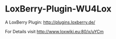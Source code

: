 # LoxBerry-Plugin-WU4Lox
A LoxBerry Plugin: http://plugins.loxberry.de/

For Details visit http://www.loxwiki.eu:80/x/uYCm
